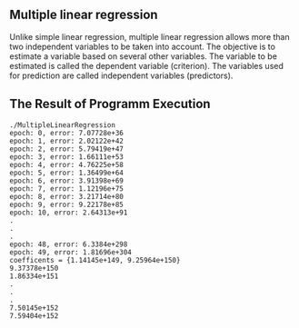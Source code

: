 ## Multiple linear regression

Unlike simple linear regression, multiple linear regression allows more than two independent variables to be taken into account. The objective is to estimate a variable based on several other variables. The variable to be estimated is called the dependent variable (criterion). The variables used for prediction are called independent variables (predictors).

## The Result of Programm Execution

```
./MultipleLinearRegression
epoch: 0, error: 7.07728e+36
epoch: 1, error: 2.02122e+42
epoch: 2, error: 5.79419e+47
epoch: 3, error: 1.66111e+53
epoch: 4, error: 4.76225e+58
epoch: 5, error: 1.36499e+64
epoch: 6, error: 3.91398e+69
epoch: 7, error: 1.12196e+75
epoch: 8, error: 3.21714e+80
epoch: 9, error: 9.22178e+85
epoch: 10, error: 2.64313e+91
.
.
.
epoch: 48, error: 6.3384e+298
epoch: 49, error: 1.81696e+304
coefficents = {1.14145e+149, 9.25964e+150}
9.37378e+150
1.86334e+151
.
.
.
7.50145e+152
7.59404e+152
```
